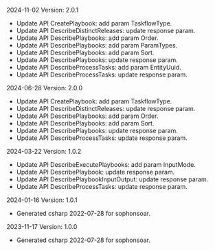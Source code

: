 2024-11-02 Version: 2.0.1
- Update API CreatePlaybook: add param TaskflowType.
- Update API DescribeDistinctReleases: update response param.
- Update API DescribePlaybooks: add param Order.
- Update API DescribePlaybooks: add param ParamTypes.
- Update API DescribePlaybooks: add param Sort.
- Update API DescribePlaybooks: update response param.
- Update API DescribeProcessTasks: add param EntityUuid.
- Update API DescribeProcessTasks: update response param.


2024-06-28 Version: 2.0.0
- Update API CreatePlaybook: add param TaskflowType.
- Update API DescribeDistinctReleases: update response param.
- Update API DescribePlaybooks: add param Order.
- Update API DescribePlaybooks: add param Sort.
- Update API DescribePlaybooks: update response param.
- Update API DescribeProcessTasks: update response param.


2024-03-22 Version: 1.0.2
- Update API DescribeExecutePlaybooks: add param InputMode.
- Update API DescribePlaybook: update response param.
- Update API DescribePlaybookInputOutput: update response param.
- Update API DescribeProcessTasks: update response param.


2024-01-16 Version: 1.0.1
- Generated csharp 2022-07-28 for sophonsoar.

2023-11-17 Version: 1.0.0
- Generated csharp 2022-07-28 for sophonsoar.

